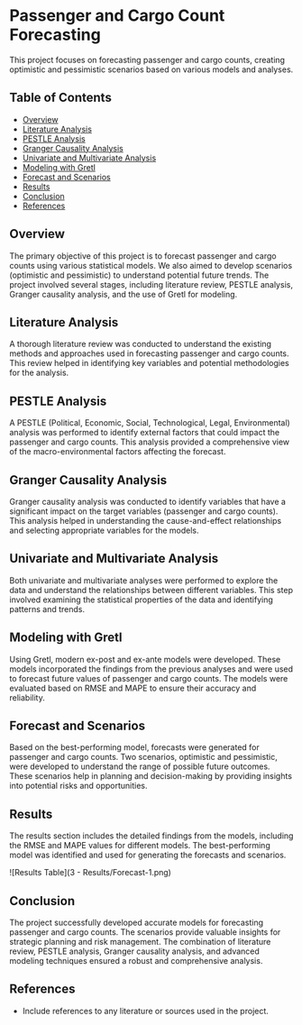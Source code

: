 # Passenger and Cargo Count Forecasting

This project focuses on forecasting passenger and cargo counts, creating optimistic and pessimistic scenarios based on various models and analyses.

## Table of Contents
- [Overview](#overview)
- [Literature Analysis](#literature-analysis)
- [PESTLE Analysis](#pestle-analysis)
- [Granger Causality Analysis](#granger-causality-analysis)
- [Univariate and Multivariate Analysis](#univariate-and-multivariate-analysis)
- [Modeling with Gretl](#modeling-with-gretl)
- [Forecast and Scenarios](#forecast-and-scenarios)
- [Results](#results)
- [Conclusion](#conclusion)
- [References](#references)

## Overview
The primary objective of this project is to forecast passenger and cargo counts using various statistical models. We also aimed to develop scenarios (optimistic and pessimistic) to understand potential future trends. The project involved several stages, including literature review, PESTLE analysis, Granger causality analysis, and the use of Gretl for modeling.

## Literature Analysis
A thorough literature review was conducted to understand the existing methods and approaches used in forecasting passenger and cargo counts. This review helped in identifying key variables and potential methodologies for the analysis.

## PESTLE Analysis
A PESTLE (Political, Economic, Social, Technological, Legal, Environmental) analysis was performed to identify external factors that could impact the passenger and cargo counts. This analysis provided a comprehensive view of the macro-environmental factors affecting the forecast.

## Granger Causality Analysis
Granger causality analysis was conducted to identify variables that have a significant impact on the target variables (passenger and cargo counts). This analysis helped in understanding the cause-and-effect relationships and selecting appropriate variables for the models.

## Univariate and Multivariate Analysis
Both univariate and multivariate analyses were performed to explore the data and understand the relationships between different variables. This step involved examining the statistical properties of the data and identifying patterns and trends.

## Modeling with Gretl
Using Gretl, modern ex-post and ex-ante models were developed. These models incorporated the findings from the previous analyses and were used to forecast future values of passenger and cargo counts. The models were evaluated based on RMSE and MAPE to ensure their accuracy and reliability.

## Forecast and Scenarios
Based on the best-performing model, forecasts were generated for passenger and cargo counts. Two scenarios, optimistic and pessimistic, were developed to understand the range of possible future outcomes. These scenarios help in planning and decision-making by providing insights into potential risks and opportunities.

## Results
The results section includes the detailed findings from the models, including the RMSE and MAPE values for different models. The best-performing model was identified and used for generating the forecasts and scenarios. 

![Results Table](3 - Results/Forecast-1.png) <!-- Update with the actual path to your image -->

## Conclusion
The project successfully developed accurate models for forecasting passenger and cargo counts. The scenarios provide valuable insights for strategic planning and risk management. The combination of literature review, PESTLE analysis, Granger causality analysis, and advanced modeling techniques ensured a robust and comprehensive analysis.

## References
- Include references to any literature or sources used in the project.
